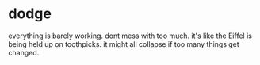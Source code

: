 # dodge
everything is barely working. dont mess with too much. it's like the Eiffel is being held up on toothpicks. it might all collapse if too many things get changed.

